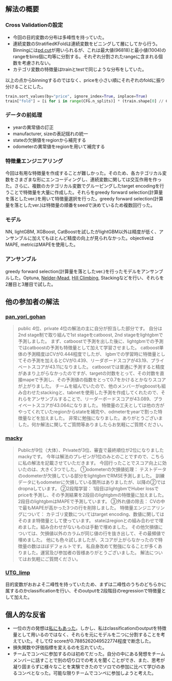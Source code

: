 ## 解法の概要

### Cross Validationの設定
* 今回の目的変数の分布は多峰性を持っていた。
* 連続変数のStratifiedKFoldは連続変数をビニングして層にしてから行う。Binningには[pd.cut](https://pandas.pydata.org/docs/reference/api/pandas.cut.html)が用いられるが、これは最大値(96818)と最小値(1004)のrangeをbins個に均等に分割する。それぞれ分割されたrangeに含まれる個数を考慮されない。
* カテゴリ変数の特徴量はtrainとtestで同じような分布をしていた。
  
以上の点からbinningするのではなく、priceを小さい順にそれぞれのfoldに振り分けることにした。

```python
train.sort_values(by="price", ignore_index=True, inplace=True)
train["fold"] = [i for i in range(CFG.n_splits)] * (train.shape[0] // CFG.n_splits) + [i for i in range(train.shape[0] % CFG.n_splits)]
```

### データの前処理
* yearの異常値の訂正
* manufacturer, sizeの表記揺れの統一
* stateの欠損値をregionから補完する
* odometerの異常値をregionを用いて補完する

### 特徴量エンジニアリング
今回は有用な特徴量を作成することが難しかった。そのため、各カテゴリカル変数をさまざまな形にエンコーディングし、連続変数に関しては交互作用を作った。さらに、複数のカテゴリカル変数でグルーピングしたtarget encodingを行うことで特徴量を大量に作成した。それらをgreedy forward selection(計算量を落としたver.)を用いて特徴量選択を行った。greedy forward selection(計算量を落としたver.)は特徴量の順番をseedで決めているため複数回行った。

### モデル
NN, lightGBM, XGBoost, CatBoostを試したがlightGBM以外は精度が低く、アンサンブルに加えてもほとんど精度の向上が見られなかった。objectiveはMAPE, metricはMAPEを使用した。

### アンサンブル
greedy forward selection(計算量を落としたver.)を行ったモデルをアンサンブルした。Optuna, [Nelder-Mead](https://docs.scipy.org/doc/scipy/reference/optimize.minimize-neldermead.html), [Hill Climbing](https://www.kaggle.com/competitions/feedback-prize-english-language-learning/discussion/369609), Stackingなどを行い、それらを2層目と3層目で試した。

## 他の参加者の解法
### [pan_yori_gohan](https://signate.jp/users/30823)  
>public 4位、private 4位の解法の主に自分が担当した部分です。
自分は2nd stage制で取り組んで1st stageをcatboost, 2nd stageをlightgbmで予測しました。
まず、catboostで予測を出した後に、lightgbmでの予測ではcatboostの予測も特徴量として加えて学習させました。
catboost単体の予測精度はCVが0.444程度でしたが、
lgbmでの学習時に特徴量としてその予測を加えるとCVが0.439、リーダボードスコアが43.19、プライベートスコアが43.11になりました。
catboostでは普通に予測すると精度があまり上がらなかったのですが、targetの対数をとって、その対数を直接mapeで予測し、その予測値の指数をとって0.7をかけるとかなりスコアが上がりました。
チームを組んでいたので、他のメンバーがxgboostも組み合わせたstackingと、tabnetを使用した予測を作成してくれたので、それらをアンサンブルすることで、リーダーボードスコアが43.089、プライベートスコアが43.064になりました。
特徴量の工夫としては他の方がやってくれていたregionからstateを補完や、odmeterをyearで割った特徴量などを加えました。
非常に勉強になりました。ありがとうございました。何か解法に関してご質問等ありましたらお気軽にご質問ください。


### [macky](https://signate.jp/users/55058)
>Publicが9位（大体）、Privateが3位、審査で最終順位が2位になりましたmackyです。
今年は解法のプレゼンが1位のみとのことですので、こちらに私の解法を記載させていただきます。
今回行ったことでスコア向上に効いたのは、大きく3つでした。
①odometerの欠損値処理：
テストデータのodometerが欠損している部分をlightgbmでRMSE予測しました。
訓練データにもodometerに欠損している箇所はありましたが、以降の②ではdropnaしています。
②2段階学習：
1段目はlightgbmでHuber lossでpriceを予測し、その予測結果を2段目のlightgbmの特徴量に加えました。
2段目のlightgbmはMAPEで予測しています。
③外れ値の除去：
CVの中で最もMAPEが高かった3つの行を削除しました。
特徴量エンジニアリングについて：
カテゴリ変数についてはtarget encoding、数値に関してはそのまま特徴量として使っています。
stateはregionとの組み合わせで埋めました。組み合わせがないものは手動で埋めました。
その他欠損値については、欠損値以外のカラムが同じ値の行を抜き出して、その最頻値で埋めました。
他にも色々試しましたが、スコアが上がらなかったので特徴量の数はほぼデフォルトです。
私自身改めて勉強になることが多くありました。運営及び参加者の皆様ありがとうございました。
解法についてはお気軽にご質問ください。

### [UTG_limp](https://signate.jp/users/82270)
目的変数がおおよそ二峰性を持っていたため、まずは二峰性のうちのどちらかに属するのかclassificationを行い、そのoutputを2段階目のregressionで特徴量として加えた。


## 個人的な反省
* 一位の方の発想は[私にもあった](https://github.com/YujiK-github/signate_StudentCup2023/blob/main/memo/split_price.ipynb)。しかし、私はclassificationのoutputを特徴量として用いるのではなく、それらを元にモデルを二つに分割することを考えていた。そしてf2 scoreが0.7885262049522774程度で断念した。
* 損失関数や評価指標を変えるのを忘れていた。
* チームでコンペに参加するのは初めてだった。自分の中にある発想をチームメンバーに話すことで別の切り口での考えを聞くことができ、また、思考が凝り固まらずに様々なことを実験できたのでソロでの参加に比べて学びのあるコンペとなった。可能な限りチームでコンペに参加しようと考えた。
